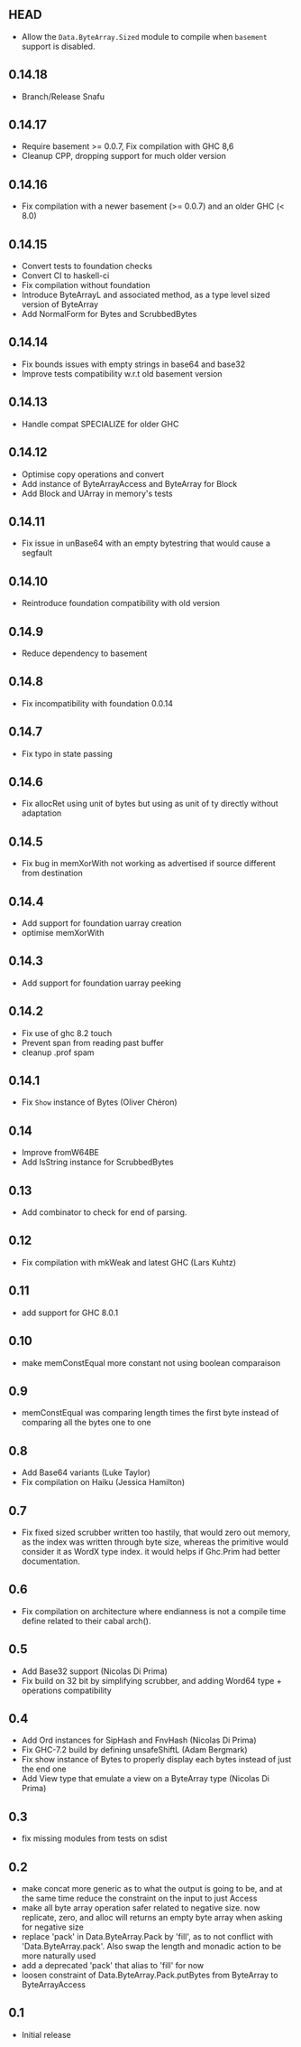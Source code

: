 ## HEAD

* Allow the `Data.ByteArray.Sized` module to compile when `basement` support is
  disabled.

## 0.14.18

* Branch/Release Snafu

## 0.14.17

* Require basement >= 0.0.7, Fix compilation with GHC 8,6
* Cleanup CPP, dropping support for much older version

## 0.14.16

* Fix compilation with a newer basement (>= 0.0.7) and an older GHC (< 8.0)

## 0.14.15

* Convert tests to foundation checks
* Convert CI to haskell-ci
* Fix compilation without foundation
* Introduce ByteArrayL and associated method, as a type level sized version of ByteArray
* Add NormalForm for Bytes and ScrubbedBytes

## 0.14.14

* Fix bounds issues with empty strings in base64 and base32
* Improve tests compatibility w.r.t old basement version

## 0.14.13

* Handle compat SPECIALIZE for older GHC

## 0.14.12

* Optimise copy operations and convert
* Add instance of ByteArrayAccess and ByteArray for Block
* Add Block and UArray in memory's tests

## 0.14.11

* Fix issue in unBase64 with an empty bytestring that would cause a segfault

## 0.14.10

* Reintroduce foundation compatibility with old version

## 0.14.9

* Reduce dependency to basement

## 0.14.8

* Fix incompatibility with foundation 0.0.14

## 0.14.7

* Fix typo in state passing

## 0.14.6

* Fix allocRet using unit of bytes but using as unit of ty directly without adaptation

## 0.14.5

* Fix bug in memXorWith not working as advertised if source different from destination

## 0.14.4

* Add support for foundation uarray creation
* optimise memXorWith

## 0.14.3

* Add support for foundation uarray peeking

## 0.14.2

* Fix use of ghc 8.2 touch
* Prevent span from reading past buffer
* cleanup .prof spam

## 0.14.1

* Fix `Show` instance of Bytes (Oliver Chéron)

## 0.14

* Improve fromW64BE
* Add IsString instance for ScrubbedBytes

## 0.13

* Add combinator to check for end of parsing.

## 0.12

* Fix compilation with mkWeak and latest GHC (Lars Kuhtz)

## 0.11

* add support for GHC 8.0.1

## 0.10

* make memConstEqual more constant not using boolean comparaison

## 0.9

* memConstEqual was comparing length times the first byte instead of comparing all the bytes one to one

## 0.8

* Add Base64 variants (Luke Taylor)
* Fix compilation on Haiku (Jessica Hamilton)

## 0.7

* Fix fixed sized scrubber written too hastily, that would zero out memory, as the index
  was written through byte size, whereas the primitive would consider it as WordX type index.
  it would helps if Ghc.Prim had better documentation.

## 0.6

* Fix compilation on architecture where endianness is not a compile time define related
  to their cabal arch().

## 0.5

* Add Base32 support (Nicolas Di Prima)
* Fix build on 32 bit by simplifying scrubber, and adding Word64 type + operations compatibility

## 0.4

* Add Ord instances for SipHash and FnvHash (Nicolas Di Prima)
* Fix GHC-7.2 build by defining unsafeShiftL (Adam Bergmark)
* Fix show instance of Bytes to properly display each bytes instead of just the end one
* Add View type that emulate a view on a ByteArray type (Nicolas Di Prima)

## 0.3

* fix missing modules from tests on sdist

## 0.2

* make concat more generic as to what the output is going to be, and at the same
  time reduce the constraint on the input to just Access
* make all byte array operation safer related to negative size. now replicate, zero, and alloc will returns
  an empty byte array when asking for negative size
* replace 'pack' in Data.ByteArray.Pack by 'fill', as to not conflict with 'Data.ByteArray.pack'.
  Also swap the length and monadic action to be more naturally used
* add a deprecated 'pack' that alias to 'fill' for now
* loosen constraint of Data.ByteArray.Pack.putBytes from ByteArray to ByteArrayAccess

## 0.1

* Initial release
